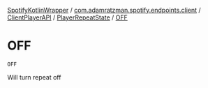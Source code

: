 [SpotifyKotlinWrapper](../../../index.md) / [com.adamratzman.spotify.endpoints.client](../../index.md) / [ClientPlayerAPI](../index.md) / [PlayerRepeatState](index.md) / [OFF](./-o-f-f.md)

# OFF

`OFF`

Will turn repeat off

